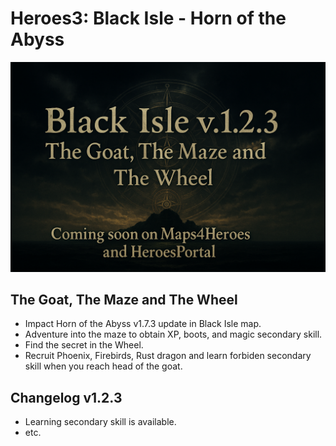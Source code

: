 # Heroes3: Black Isle - Horn of the Abyss

![](../picture/heroes3-black-isle-gr0mph-thegoat-comingsoon.webp)

## The Goat, The Maze and The Wheel 

- Impact Horn of the Abyss v1.7.3 update in Black Isle map.
- Adventure into the maze to obtain XP, boots, and magic secondary skill.
- Find the secret in the Wheel.
- Recruit Phoenix, Firebirds, Rust dragon and learn forbiden secondary skill when you reach head of the goat. 

## Changelog v1.2.3

+ Learning secondary skill is available.
+ etc.
